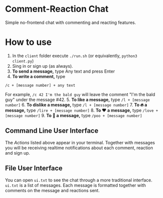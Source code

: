 # Comment-Reaction Chat
Simple no-frontend chat with commenting and reacting features.

# How to use
1. In the ```client``` folder execute ```./run.sh``` (or equivalently, ```python3 client.py```)
2. Sing in or sign up (as always).
3. **To send a message,** type 
Any text and press Enter
4. **To write a comment,** type 
```
/c + [message number] + any text 
```
For example, ```/c 42 I'm the bald guy``` will leave the comment "I'm the bald guy" under the message #42. 
5. **To like a message,** type 
```/l + [message number]```
6. **To dislike a message,** type 
```/l + [message number]```
7. **To 🔥 a message,** type 
```/lire + [message number]```
8. **To ❤️️ a message,** type 
```/love + [message number]```
9. **To 💩️ a message,** type 
```/poo + [message number]```

## Command Line User Interface
The *Actions* listed above appear in your terminal. Together with messages you will be receiving realtime notifications about each comment, reaction and sign up.

## File User Interface
You can open ```ui.txt``` to see the chat through a more traditional interface. ```ui.txt``` is a list of messages. Each message is formatted together with comments on the message and reactions sent. 
